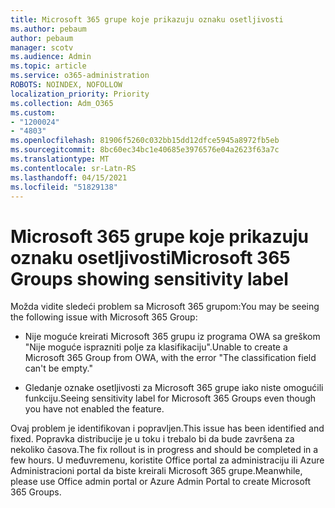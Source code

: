 ```yaml
---
title: Microsoft 365 grupe koje prikazuju oznaku osetljivosti
ms.author: pebaum
author: pebaum
manager: scotv
ms.audience: Admin
ms.topic: article
ms.service: o365-administration
ROBOTS: NOINDEX, NOFOLLOW
localization_priority: Priority
ms.collection: Adm_O365
ms.custom:
- "1200024"
- "4803"
ms.openlocfilehash: 81906f5260c032bb15dd12dfce5945a8972fb5eb
ms.sourcegitcommit: 8bc60ec34bc1e40685e3976576e04a2623f63a7c
ms.translationtype: MT
ms.contentlocale: sr-Latn-RS
ms.lasthandoff: 04/15/2021
ms.locfileid: "51829138"
---
```

# <a name="microsoft-365-groups-showing-sensitivity-label"></a><span data-ttu-id="884f4-102">Microsoft 365 grupe koje prikazuju oznaku osetljivosti</span><span class="sxs-lookup"><span data-stu-id="884f4-102">Microsoft 365 Groups showing sensitivity label</span></span>

<span data-ttu-id="884f4-103">Možda vidite sledeći problem sa Microsoft 365 grupom:</span><span class="sxs-lookup"><span data-stu-id="884f4-103">You may be seeing the following issue with Microsoft 365 Group:</span></span>

- <span data-ttu-id="884f4-104">Nije moguće kreirati Microsoft 365 grupu iz programa OWA sa greškom "Nije moguće isprazniti polje za klasifikaciju".</span><span class="sxs-lookup"><span data-stu-id="884f4-104">Unable to create a Microsoft 365 Group from OWA, with the error "The classification field can't be empty."</span></span>

- <span data-ttu-id="884f4-105">Gledanje oznake osetljivosti za Microsoft 365 grupe iako niste omogućili funkciju.</span><span class="sxs-lookup"><span data-stu-id="884f4-105">Seeing sensitivity label for Microsoft 365 Groups even though you have not enabled the feature.</span></span>

<span data-ttu-id="884f4-106">Ovaj problem je identifikovan i popravljen.</span><span class="sxs-lookup"><span data-stu-id="884f4-106">This issue has been identified and fixed.</span></span> <span data-ttu-id="884f4-107">Popravka distribucije je u toku i trebalo bi da bude završena za nekoliko časova.</span><span class="sxs-lookup"><span data-stu-id="884f4-107">The fix rollout is in progress and should be completed in a few hours.</span></span> <span data-ttu-id="884f4-108">U međuvremenu, koristite Office portal za administraciju ili Azure Administracioni portal da biste kreirali Microsoft 365 grupe.</span><span class="sxs-lookup"><span data-stu-id="884f4-108">Meanwhile, please use Office admin portal or Azure Admin Portal to create Microsoft 365 Groups.</span></span>  
